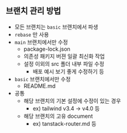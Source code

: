 
## 브랜치 관리 방법

- 모든 브랜치는 `basic` 브랜치에서 파생
- `rebase` 만 사용
- `main` 브랜치에서만 수정
  - package-lock.json
  - 의존성 패키지 버젼 일괄 최신화 작업
  - 설정 이외의 src 폴더 내부 파일 수정
    - 배포 예시 보기 좋게 수정하기 등
- `basic` 브랜치에서만 수정
  - README.md
- 공통
  - 해당 브랜치의 기본 설정에 수정이 있는 경우
    - ex) tailwind v3.4 -> v4.0 등
  - 해당 브랜치의 고유 document
    - ex) tanstack-router.md 등
